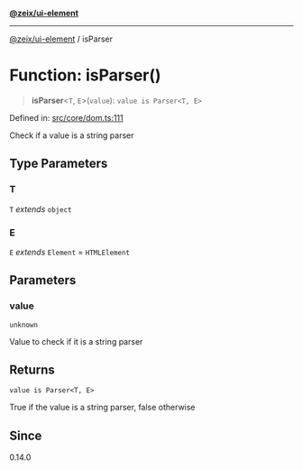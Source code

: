 [**@zeix/ui-element**](../README.md)

***

[@zeix/ui-element](../globals.md) / isParser

# Function: isParser()

> **isParser**\<`T`, `E`\>(`value`): `value is Parser<T, E>`

Defined in: [src/core/dom.ts:111](https://github.com/zeixcom/ui-element/blob/59d79a082870e892722e0aaa0f251617218ab48f/src/core/dom.ts#L111)

Check if a value is a string parser

## Type Parameters

### T

`T` *extends* `object`

### E

`E` *extends* `Element` = `HTMLElement`

## Parameters

### value

`unknown`

Value to check if it is a string parser

## Returns

`value is Parser<T, E>`

True if the value is a string parser, false otherwise

## Since

0.14.0
